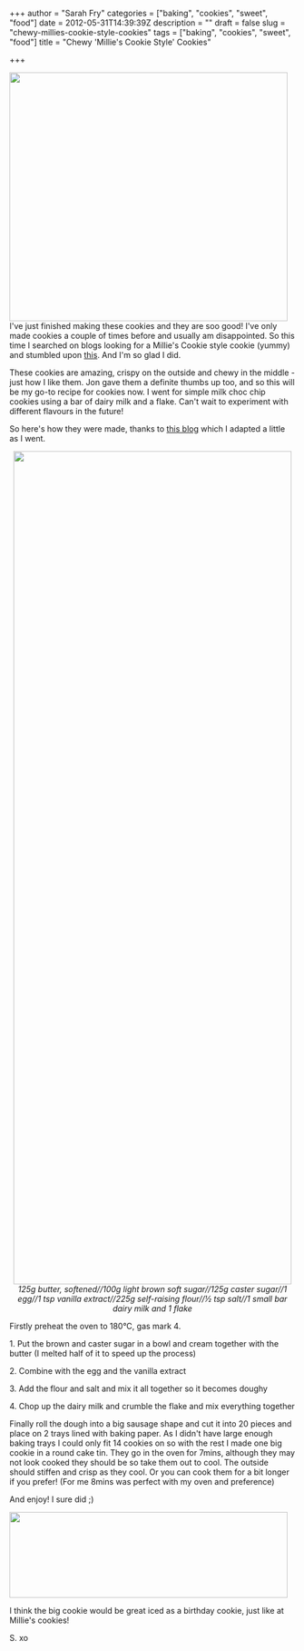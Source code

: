 +++
author = "Sarah Fry"
categories = ["baking", "cookies", "sweet", "food"]
date = 2012-05-31T14:39:39Z
description = ""
draft = false
slug = "chewy-millies-cookie-style-cookies"
tags = ["baking", "cookies", "sweet", "food"]
title = "Chewy 'Millie's Cookie Style' Cookies"

+++


<a href="http://sweetaspi.co.uk/images/2012/05/cookies.jpg"><img class="aligncenter size-full wp-image-787" title="cookies" src="http://sweetaspi.co.uk/images/2012/05/cookies.jpg" alt="" width="490" height="438" /></a>
I've just finished making these cookies and they are soo good! I've only made cookies a couple of times before and usually am disappointed. So this time I searched on blogs looking for a Millie's Cookie style cookie (yummy) and stumbled upon <a href="http://laureneasmith.blogspot.co.uk/2008/05/millies-cookie-recipe.html" target="_blank">this</a>. And I'm so glad I did.

These cookies are amazing, crispy on the outside and chewy in the middle - just how I like them. Jon gave them a definite thumbs up too, and so this will be my go-to recipe for cookies now. I went for simple milk choc chip cookies using a bar of dairy milk and a flake. Can't wait to experiment with different flavours in the future!

So here's how they were made, thanks to <a href="http://laureneasmith.blogspot.co.uk/2008/05/millies-cookie-recipe.html" target="_blank">this blog</a> which I adapted a little as I went.
<p style="text-align: center;"><a href="http://sweetaspi.co.uk/images/2012/05/baking-cookies1.jpg"><img class="aligncenter size-full wp-image-782" title="baking cookies1" src="http://sweetaspi.co.uk/images/2012/05/baking-cookies1.jpg" alt="" width="490" height="1467" /></a><em>125g butter, softened//100g light brown soft sugar//125g caster sugar//1 egg//1 tsp vanilla extract//225g self-raising flour//½ tsp salt//1 small bar dairy milk and 1 flake</em></p>
<p style="text-align: left;">Firstly preheat the oven to 180°C, gas mark 4.</p>
<p style="text-align: left;">1. Put the brown and caster sugar in a bowl and cream together with the butter (I melted half of it to speed up the process)</p>
<p style="text-align: left;">2. Combine with the egg and the vanilla extract</p>
<p style="text-align: left;">3. Add the flour and salt and mix it all together so it becomes doughy</p>
<p style="text-align: left;">4. Chop up the dairy milk and crumble the flake and mix everything together</p>
<p style="text-align: left;">Finally roll the dough into a big sausage shape and cut it into 20 pieces and place on 2 trays lined with baking paper. As I didn't have large enough baking trays I could only fit 14 cookies on so with the rest I made one big cookie in a round cake tin. They go in the oven for 7mins, although they may not look cooked they should be so take them out to cool. The outside should stiffen and crisp as they cool. Or you can cook them for a bit longer if you prefer! (For me 8mins was perfect with my oven and preference)</p>
<p style="text-align: left;">And enjoy! I sure did ;)</p>
<p style="text-align: left;"><a href="http://sweetaspi.co.uk/images/2012/05/IMGP3004.jpg"><img class="aligncenter size-full wp-image-789" title="IMGP3004" src="http://sweetaspi.co.uk/images/2012/05/IMGP3004.jpg" alt="" width="490" height="151" /></a></p>
<p style="text-align: left;">I think the big cookie would be great iced as a birthday cookie, just like at Millie's cookies!</p>
<p style="text-align: left;">S. xo</p>

